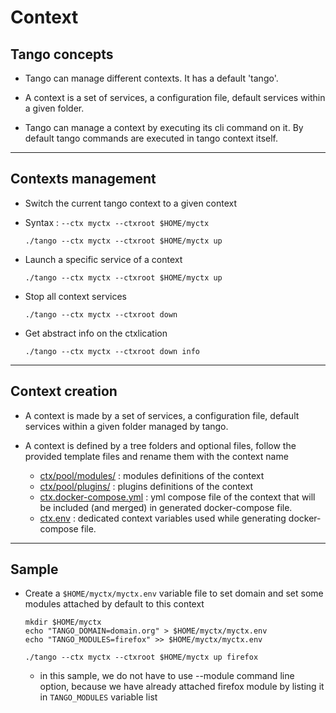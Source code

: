 # Context

## Tango concepts

* Tango can manage different contexts. It has a default 'tango'.

* A context is a set of services, a configuration file, default services within a given folder.

* Tango can manage a context by executing its cli command on it. By default tango commands are executed in tango context itself.


----
## Contexts management

* Switch the current tango context to a given context
* Syntax : `--ctx myctx --ctxroot $HOME/myctx`
    ```
    ./tango --ctx myctx --ctxroot $HOME/myctx up
    ```

* Launch a specific service of a context
    ```
    ./tango --ctx myctx --ctxroot $HOME/myctx up
    ```

* Stop all context services
    ```
    ./tango --ctx myctx --ctxroot down
    ```

* Get abstract info on the ctxlication
    ```
    ./tango --ctx myctx --ctxroot down info
    ```

----

## Context creation

* A context is made by a set of services, a configuration file, default services within a given folder managed by tango.


* A context is defined by a tree folders and optional files, follow the provided template files and rename them with the context name
    * [ctx/pool/modules/](/pool/ctx/pool/modules/) : modules definitions of the context
    * [ctx/pool/plugins/](/pool/ctx/pool/plugins/)  : plugins definitions of the context
    * [ctx.docker-compose.yml](/pool/ctx/ctx.docker-compose.yml) : yml compose file of the context that will be included (and merged) in generated docker-compose file.
    * [ctx.env](/pool/ctx/ctx.env) : dedicated context variables used while generating docker-compose file.

----
## Sample

* Create a `$HOME/myctx/myctx.env` variable file to set domain and set some modules attached by default to this context
    ```
    mkdir $HOME/myctx
    echo "TANGO_DOMAIN=domain.org" > $HOME/myctx/myctx.env
    echo "TANGO_MODULES=firefox" >> $HOME/myctx/myctx.env

    ./tango --ctx myctx --ctxroot $HOME/myctx up firefox
    ```
    * in this sample, we do not have to use --module command line option, because we have already attached firefox module by listing it in `TANGO_MODULES` variable list

